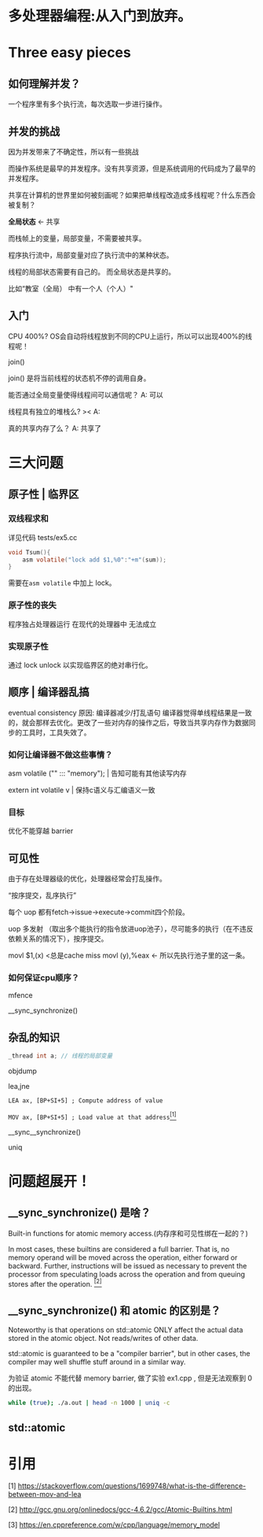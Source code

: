 # 多处理器编程:从入门到放弃。

# Three easy pieces
## 如何理解并发？
一个程序里有多个执行流，每次选取一步进行操作。
## 并发的挑战
因为并发带来了不确定性，所以有一些挑战

而操作系统是最早的并发程序。没有共享资源，但是系统调用的代码成为了最早的并发程序。

共享在计算机的世界里如何被刻画呢？如果把单线程改造成多线程呢？什么东西会被复制？

**全局状态** <- 共享

而栈帧上的变量，局部变量，不需要被共享。

程序执行流中，局部变量对应了执行流中的某种状态。

线程的局部状态需要有自己的。 而全局状态是共享的。

比如“教室（全局） 中有一个人（个人）"

## 入门
CPU 400%?
OS会自动将线程放到不同的CPU上运行，所以可以出现400%的线程呢！

join()

join() 是将当前线程的状态机不停的调用自身。

能否通过全局变量使得线程间可以通信呢？ A: 可以

线程具有独立的堆栈么? >< A: 

真的共享内存了么？ A: 共享了

# 三大问题
## 原子性 | 临界区

### 双线程求和
详见代码 tests/ex5.cc
``` c
void Tsum(){
    asm volatile("lock add $1,%0":"+m"(sum));
}
```
需要在`asm volatile` 中加上 lock。

### 原子性的丧失 
程序独占处理器运行 在现代的处理器中 无法成立

### 实现原子性
通过 lock unlock 以实现临界区的绝对串行化。


## 顺序 | 编译器乱搞 
eventual consistency 
原因: 编译器减少/打乱语句
编译器觉得单线程结果是一致的，就会那样去优化。更改了一些对内存的操作之后，导致当共享内存作为数据同步的工具时，工具失效了。


### **如何让编译器不做这些事情？**

asm volatile ("" ::: "memory"); | 告知可能有其他读写内存

extern int volatile v | 保持c语义与汇编语义一致

### 目标
优化不能穿越 barrier

## 可见性

由于存在处理器级的优化，处理器经常会打乱操作。

“按序提交，乱序执行”

每个 uop 都有fetch->issue->execute->commit四个阶段。

uop 多发射 （取出多个能执行的指令放进uop池子），尽可能多的执行（在不违反依赖关系的情况下），按序提交。

movl $1,(x) <总是cache miss
movl (y),%eax <- 所以先执行池子里的这一条。


### 如何保证cpu顺序？
mfence

__sync_synchronize() 



## 杂乱的知识
``` c
_thread int a; // 线程的局部变量
```

objdump

lea,jne

`LEA ax, [BP+SI+5] ; Compute address of value`

`MOV ax, [BP+SI+5] ; Load value at that address`[<sup>[1]</sup>](#refer-anchor)

__sync__synchronize()

uniq

# 问题超展开！
## __sync_synchronize() 是啥？
 Built-in functions for atomic memory access.(内存序和可见性绑在一起的？)
 
 In most cases, these builtins are considered a full barrier. That is, no memory operand will be moved across the operation, either forward or backward. Further, instructions will be issued as necessary to prevent the processor from speculating loads across the operation and from queuing stores after the operation. [<sup>[2]</sup>](#refer-anchor)

## __sync_synchronize() 和 atomic 的区别是？
Noteworthy is that operations on std::atomic ONLY affect the actual data stored in the atomic object. Not reads/writes of other data.

std::atomic is guaranteed to be a "compiler barrier", but in other cases, the compiler may well shuffle stuff around in a similar way.

为验证 atomic 不能代替 memory barrier, 做了实验 ex1.cpp , 但是无法观察到 0 的出现。 

``` sh
while (true); ./a.out | head -n 1000 | uniq -c
```







## std::atomic 

# 引用
<div id="refer-anchor">

[1] https://stackoverflow.com/questions/1699748/what-is-the-difference-between-mov-and-lea

[2] http://gcc.gnu.org/onlinedocs/gcc-4.6.2/gcc/Atomic-Builtins.html

[3] https://en.cppreference.com/w/cpp/language/memory_model

